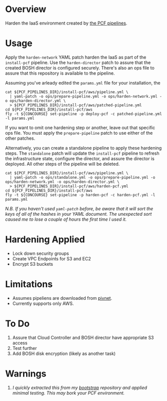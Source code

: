 # Overview

Harden the IaaS environment created by [the PCF pipelines](https://github.com/pivotal-cf/pcf-pipelines).

# Usage

Apply the `harden-network` YAML patch harden the IaaS as part of the `install-pcf` pipeline. Use the `harden-director` patch to assure that the created BOSH director is configured securely. There's also an ops file to assure that this repository is available to the pipeline.

Assuming you've arleady edited the `params.yml` file for your installation, the

```
cat ${PCF_PIPELINES_DIR}/install-pcf/aws/pipeline.yml \
  | yaml-patch -o ops/prepare-pipeline.yml -o ops/harden-network.yml -o ops/harden-director.yml \
  > ${PCF_PIPELINES_DIR}/install-pcf/aws/patched-pipeline.yml
cd ${PCF_PIPELINES_DIR}/install-pcf/aws
fly -t ${CONCOURSE} set-pipeline -p deploy-pcf -c patched-pipeline.yml -l params.yml
```

If you want to omit one hardening step or another, leave out that specific ops file. You must apply the `prepare-pipeline` patch to use either of the other patches.

Alternatively, you can create a standalone pipeline to apply these hardening steps. The `standalone` patch will update the `install-pcf` pipeline to refresh the infrastructure state, configure the director, and assure the director is deployed. All other steps of the pipeline will be deleted.

```
cat ${PCF_PIPELINES_DIR}/install-pcf/aws/pipeline.yml \
  | yaml-patch -o ops/standalone.yml -o ops/prepare-pipeline.yml -o ops/harden-network.yml -o ops/harden-director.yml \
  > ${PCF_PIPELINES_DIR}/install-pcf/aws/harden-pcf.yml
cd ${PCF_PIPELINES_DIR}/install-pcf/aws
fly -t ${CONCOURSE} set-pipeline -p harden-pcf -c harden-pcf.yml -l params.yml
```

*N.B. If you haven't used `yaml-patch` before, be aware that it will sort the keys of all of the hashes in your YAML document. The unexpected sort caused me to lose a couple of hours the first time I used it.*

# Hardening Applied

* Lock down security groups
* Create VPC Endpoints for S3 and EC2
* Encrypt S3 buckets

# Limitations

* Assumes pipeliens are downloaded from [pivnet](https://network.pivotal.io).
* Currently supports only AWS.

# To Do

1. Assure that Cloud Controller and BOSH director have appropriate S3 access
1. Test further
1. Add BOSH disk encryption (likely as another task)

# Warnings

1. *I quickly extracted this from my [bootstrap](https://github.com/crdant/bootstrap) repository and applied minimal testing.
This may bork your PCF environment.*
